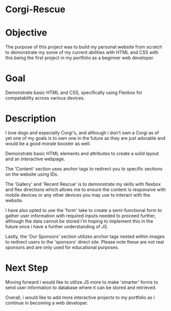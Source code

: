 # Corgi-Rescue 

# Objective
The purpose of this project was to build my personal website from scratch to demonstrate my some of my current abilities with HTML and CSS with this being the first project in my portfolio as a beginner web developer.

# Goal
Demonstrate basic HTML and CSS, specifically using Flexbox for compatability across various devices.

# Description
I love dogs and especially  Corgi's, and although i don't own a Corgi as of yet one of my goals is to own one in the future as they are just adorable and would be a good morale booster as well.

Demonstrate basic HTML elements and attributes to create a solid layout and an interactive webpage. 

The 'Content' section uses anchor tags to redirect you to specific sections on the website using IDs. 

The 'Gallery' and 'Recent Rescue' is to demonstrate my skills with flexbox and flex directions which allows me to ensure the content is responsive with mobile devices or any other devices you may use to interact with the website. 

I have also opted to use the 'form' take to create a semi-functional  form to gather user information with required inputs needed to proceed further, although the data cannot be stored i'm hoping to implement this in the future once i have a further understanding of JS. 

Lastly, the 'Our Sponsors' section utilizes anchor tags nested within images to redirect users to the 'sponsors' direct site. Please note these are not real sponsors and are only used for educational purposes.

# Next Step
Moving forward i would like to utilize JS more to make 'smarter' forms to send user information to database  where it can be stored and retrieved. 

Overall, i would like to add more interactive projects to my portfolio as i continue in becoming a web developer.